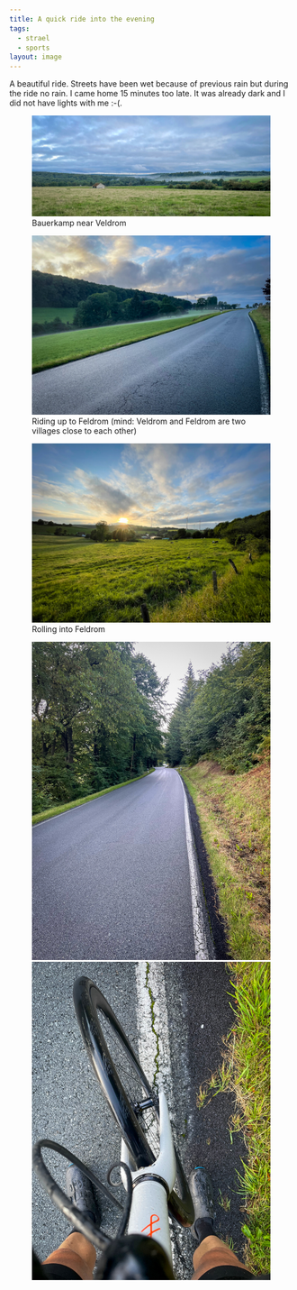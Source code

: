 ```yaml
---
title: A quick ride into the evening
tags: 
  - strael
  - sports
layout: image
---
```

A beautiful ride. Streets have been wet because of previous rain but during the ride no rain. I came home 15 minutes too late. It was already dark and I did not have lights with me :-(.

<figure class="hero">
<img src="/img/strael/IMG_4538.jpg" alt="A misty green valley with woods and meadows">
<figcaption>Bauerkamp near Veldrom</figcaption>
</figure>

<figure>
<img src="/img/strael/IMG_4534.jpg" alt="A winding, uphill road with a green, misty pasture on the left side">
<figcaption>Riding up to Feldrom (mind: Veldrom and Feldrom are two villages close to each other)</figcaption>
</figure>

<figure>
<img src="/img/strael/IMG_4536.jpg" alt="A warm sunset over a hilly pasture landscape with cows">
<figcaption>Rolling into Feldrom</figcaption>
</figure>

<figure class="split hero">
<img src="/img/strael/IMG_4533.jpg" alt="An ascending wet road through dense forest">
<img src="/img/strael/IMG_4532.jpg" alt="The legs of a person standing over a white Fairlight Strael bicycle">
</figure>